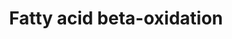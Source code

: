 ---
annotations:
- id: PW:0000738
  parent: classic metabolic pathway
  type: Pathway Ontology
  value: fatty acid beta degradation pathway
authors:
- MaintBot
- Egonw
- Susan
- Eweitz
description: Complete fatty acid beta-oxidation pathway for saturated and unsaturated
  fatty acids, developed and curated internally by BiGCaT Bioinformatics.   This pathway
  was previously split into three parts plus a meta file for statistics. If you still
  have these you can replace all four with this single pathway.
last-edited: 2021-05-07
organisms:
- Pan troglodytes
redirect_from:
- /index.php/Pathway:WP943
- /instance/WP943
revision: null
schema-jsonld:
- '@context': https://schema.org/
  '@id': https://wikipathways.github.io/pathways/WP943.html
  '@type': Dataset
  creator:
    '@type': Organization
    name: WikiPathways
  description: Complete fatty acid beta-oxidation pathway for saturated and unsaturated
    fatty acids, developed and curated internally by BiGCaT Bioinformatics.   This
    pathway was previously split into three parts plus a meta file for statistics.
    If you still have these you can replace all four with this single pathway.
  keywords:
  - ACADL
  - ACADM
  - ACADS
  - ACADVL
  - ACAT1
  - ACSL1
  - ACSL3
  - ACSL4
  - ACSL5
  - ACSL6
  - ACSS2
  - Acetoacetyl-CoA
  - Acetyl-CoA
  - Acyl-CoA
  - CHKB
  - CPT1A
  - CPT1B
  - CPT2
  - CRAT
  - DCI
  - DECR1
  - DLD
  - Dihydroxyacetone Phosphate
  - ECHS1
  - GCDH
  - GK
  - GK2
  - GPD2
  - Glutaryl-CoA
  - Glyceraldehyde-3-Phosphate
  - Glycerol
  - HADH
  - HADHA
  - HADHB
  - LIPC
  - LIPE
  - LIPF
  - LPL
  - Lauroyl-CoA
  - Linoleoyl-CoA
  - PNPLA2
  - SLC25A20
  - TPI1
  license: CC0
  name: Fatty acid beta-oxidation
seo: CreativeWork
title: Fatty acid beta-oxidation
wpid: WP943
---